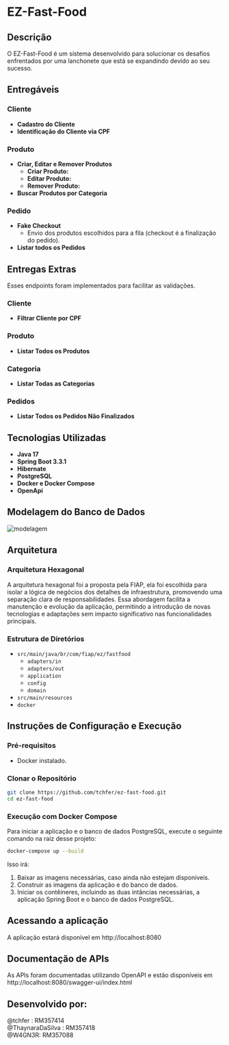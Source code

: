 # EZ-Fast-Food

## Descrição

O EZ-Fast-Food é um sistema desenvolvido para solucionar os desafios enfrentados por uma lanchonete que está se expandindo devido ao seu sucesso.

## Entregáveis

### Cliente
- **Cadastro do Cliente** 
- **Identificação do Cliente via CPF** 
  
### Produto
- **Criar, Editar e Remover Produtos**
  - **Criar Produto:** 
  - **Editar Produto:** 
  - **Remover Produto:**
- **Buscar Produtos por Categoria** 

### Pedido
- **Fake Checkout**
  - Envio dos produtos escolhidos para a fila (checkout é a finalização do pedido). 
- **Listar todos os Pedidos** 

## Entregas Extras
Esses endpoints foram implementados para facilitar as validações. 
### Cliente
- **Filtrar Cliente por CPF** 

### Produto
- **Listar Todos os Produtos** 

### Categoria
- **Listar Todas as Categorias** 

### Pedidos
- **Listar Todos os Pedidos Não Finalizados** 

## Tecnologias Utilizadas

- **Java 17**
- **Spring Boot 3.3.1**
- **Hibernate**
- **PostgreSQL**
- **Docker e Docker Compose**
- **OpenApi**

## Modelagem do Banco de Dados
![modelagem](https://github.com/user-attachments/assets/bfa15302-2957-47cc-afdf-85cea99b5b7a)
## Arquitetura

### Arquitetura Hexagonal

A arquitetura hexagonal foi a proposta pela FIAP, ela foi escolhida para isolar a lógica de negócios dos detalhes de infraestrutura, promovendo uma separação clara de responsabilidades. Essa abordagem facilita a manutenção e evolução da aplicação, permitindo a introdução de novas tecnologias e adaptações sem impacto significativo nas funcionalidades principais.

### Estrutura de Diretórios

- `src/main/java/br/com/fiap/ez/fastfood`
  - `adapters/in`
  - `adapters/out`
  - `application`
  - `config`
  - `domain`
- `src/main/resources`
- `docker`

## Instruções de Configuração e Execução

### Pré-requisitos

- Docker instalado.

### Clonar o Repositório

```sh
git clone https://github.com/tchfer/ez-fast-food.git
cd ez-fast-food
```

### Execução com Docker Compose
Para iniciar a aplicação e o banco de dados PostgreSQL, execute o seguinte comando na raiz desse projeto:

```sh
docker-compose up --build
```

Isso irá:

1. Baixar as imagens necessárias, caso ainda não estejam disponíveis.
2. Construir as imagens da aplicação e do banco de dados.
3. Iniciar os contêineres, incluindo as duas intâncias necessárias, a aplicação Spring Boot e o banco de dados PostgreSQL.

## Acessando a aplicação
A aplicação estará disponível em http://localhost:8080

## Documentação de APIs
As APIs foram documentadas utilizando OpenAPI e estão disponíveis em http://localhost:8080/swagger-ui/index.html<br>

## Desenvolvido por:
@tchfer : RM357414<br>
@ThaynaraDaSilva : RM357418<br>
@W4GN3R: RM357088


